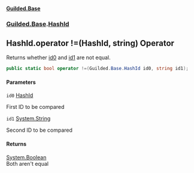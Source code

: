 #### [Guilded.Base](index 'index')
### [Guilded.Base](Guilded.Base 'Guilded.Base').[HashId](HashId 'Guilded.Base.HashId')

## HashId.operator !=(HashId, string) Operator

Returns whether [id0](HashId.operator!(HashId,string)#Guilded.Base.HashId.op_Inequality(Guilded.Base.HashId,string).id0 'Guilded.Base.HashId.op_Inequality(Guilded.Base.HashId, string).id0') and [id1](HashId.operator!(HashId,string)#Guilded.Base.HashId.op_Inequality(Guilded.Base.HashId,string).id1 'Guilded.Base.HashId.op_Inequality(Guilded.Base.HashId, string).id1') are not equal.

```csharp
public static bool operator !=(Guilded.Base.HashId id0, string id1);
```
#### Parameters

<a name='Guilded.Base.HashId.op_Inequality(Guilded.Base.HashId,string).id0'></a>

`id0` [HashId](HashId 'Guilded.Base.HashId')

First ID to be compared

<a name='Guilded.Base.HashId.op_Inequality(Guilded.Base.HashId,string).id1'></a>

`id1` [System.String](https://docs.microsoft.com/en-us/dotnet/api/System.String 'System.String')

Second ID to be compared

#### Returns
[System.Boolean](https://docs.microsoft.com/en-us/dotnet/api/System.Boolean 'System.Boolean')  
Both aren't equal